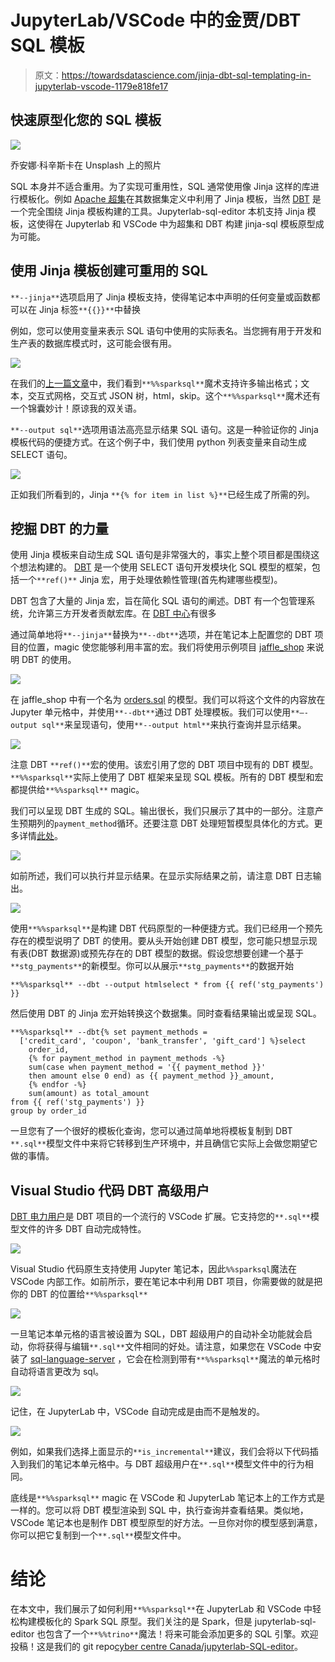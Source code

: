 # JupyterLab/VSCode 中的金贾/DBT SQL 模板

> 原文：<https://towardsdatascience.com/jinja-dbt-sql-templating-in-jupyterlab-vscode-1179e818fe17>

## 快速原型化您的 SQL 模板

![](img/bc4810dbc3feaf8d4f2c6e27aa441f08.png)

乔安娜·科辛斯卡在 Unsplash 上的照片

SQL 本身并不适合重用。为了实现可重用性，SQL 通常使用像 Jinja 这样的库进行模板化。例如 [Apache 超集](https://superset.apache.org/)在其数据集定义中利用了 Jinja 模板，当然 [DBT](https://www.getdbt.com/product/what-is-dbt/) 是一个完全围绕 Jinja 模板构建的工具。Jupyterlab-sql-editor 本机支持 Jinja 模板，这使得在 Jupyterlab 和 VSCode 中为超集和 DBT 构建 jinja-sql 模板原型成为可能。

## 使用 Jinja 模板创建可重用的 SQL

`**--jinja**`选项启用了 Jinja 模板支持，使得笔记本中声明的任何变量或函数都可以在 Jinja 标签`**{{}}**`中替换

例如，您可以使用变量来表示 SQL 语句中使用的实际表名。当您拥有用于开发和生产表的数据库模式时，这可能会很有用。

![](img/e03d71dffa31bb0b1a8327e0343e0945.png)

在我们的[上一篇文章](https://medium.com/p/e6ac865b42df)中，我们看到`**%%sparksql**`魔术支持许多输出格式；文本，交互式网格，交互式 JSON 树，html，skip。这个`**%%sparksql**`魔术还有一个锦囊妙计！原谅我的双关语。

`**--output sql**`选项用语法高亮显示结果 SQL 语句。这是一种验证你的 Jinja 模板代码的便捷方式。在这个例子中，我们使用 python 列表变量来自动生成 SELECT 语句。

![](img/068fd0cb88eb5f43e6c76ad293c0ebd2.png)

正如我们所看到的，Jinja `**{% for item in list %}**`已经生成了所需的列。

## 挖掘 DBT 的力量

使用 Jinja 模板来自动生成 SQL 语句是非常强大的，事实上整个项目都是围绕这个想法构建的。 [DBT](https://www.getdbt.com/product/what-is-dbt/) 是一个使用 SELECT 语句开发模块化 SQL 模型的框架，包括一个`**ref()**` Jinja 宏，用于处理依赖性管理(首先构建哪些模型)。

DBT 包含了大量的 Jinja 宏，旨在简化 SQL 语句的阐述。DBT 有一个包管理系统，允许第三方开发者贡献宏库。在 [DBT 中心](https://hub.getdbt.com/)有很多

通过简单地将`**--jinja**`替换为`**--dbt**`选项，并在笔记本上配置您的 DBT 项目的位置，magic 使您能够利用丰富的宏。我们将使用示例项目 [jaffle_shop](https://github.com/dbt-labs/jaffle_shop) 来说明 DBT 的使用。

![](img/fb99799d262496aff034efd960131884.png)

在 jaffle_shop 中有一个名为 [orders.sql](https://github.com/dbt-labs/jaffle_shop/blob/main/models/orders.sql) 的模型。我们可以将这个文件的内容放在 Jupyter 单元格中，并使用`**--dbt**`通过 DBT 处理模板。我们可以使用`**—-output sql**`来呈现语句，使用`**--output html**`来执行查询并显示结果。

![](img/265d5664ced2bcb863067610ff29db15.png)

注意 DBT `**ref()**`宏的使用。该宏引用了您的 DBT 项目中现有的 DBT 模型。`**%%sparksql**`实际上使用了 DBT 框架来呈现 SQL 模板。所有的 DBT 模型和宏都提供给`**%%sparksql**` magic。

我们可以呈现 DBT 生成的 SQL。输出很长，我们只展示了其中的一部分。注意产生预期列的`payment_method`循环。还要注意 DBT 处理短暂模型具体化的方式。更多详情[此处](https://docs.getdbt.com/docs/building-a-dbt-project/building-models/materializations#ephemeral)。

![](img/1b5f611270dfd21542f0bd3d7ad5319b.png)

如前所述，我们可以执行并显示结果。在显示实际结果之前，请注意 DBT 日志输出。

![](img/9a172c254c8d3406e0cdb86cb8a8ccb5.png)

使用`**%%sparksql**`是构建 DBT 代码原型的一种便捷方式。我们已经用一个预先存在的模型说明了 DBT 的使用。要从头开始创建 DBT 模型，您可能只想显示现有表(DBT 数据源)或预先存在的 DBT 模型的数据。假设您想要创建一个基于`**stg_payments**`的新模型。你可以从展示`**stg_payments**`的数据开始

```
**%%sparksql** --dbt --output htmlselect * from {{ ref('stg_payments') }}
```

然后使用 DBT 的 Jinja 宏开始转换这个数据集。同时查看结果输出或呈现 SQL。

```
**%%sparksql** --dbt{% set payment_methods =
  ['credit_card', 'coupon', 'bank_transfer', 'gift_card'] %}select
    order_id,
    {% for payment_method in payment_methods -%}
    sum(case when payment_method = '{{ payment_method }}'
    then amount else 0 end) as {{ payment_method }}_amount,
    {% endfor -%}
    sum(amount) as total_amount
from {{ ref('stg_payments') }}
group by order_id
```

一旦您有了一个很好的模板化查询，您可以通过简单地将模板复制到 DBT `**.sql**`模型文件中来将它转移到生产环境中，并且确信它实际上会做您期望它做的事情。

## Visual Studio 代码 DBT 高级用户

[DBT 电力用户](https://github.com/innoverio/vscode-dbt-power-user)是 DBT 项目的一个流行的 VSCode 扩展。它支持您的`**.sql**`模型文件的许多 DBT 自动完成特性。

![](img/34a2145777b977646bd2acb9b5939800.png)

Visual Studio 代码原生支持使用 Jupyter 笔记本，因此`%%sparksql`魔法在 VSCode 内部工作。如前所示，要在笔记本中利用 DBT 项目，你需要做的就是把你的 DBT 的位置给`**%%sparksql**`

![](img/b702480e1c91aaf1e5a78e85f53d1a44.png)

一旦笔记本单元格的语言被设置为 SQL，DBT 超级用户的自动补全功能就会启动，你将获得与编辑`**.sql**`文件相同的好处。请注意，如果您在 VSCode 中安装了 [sql-language-server](https://github.com/joe-re/sql-language-server) ，它会在检测到带有`**%%sparksql**`魔法的单元格时自动将语言更改为 sql。

![](img/8af783d44c7b88916c284bdb1cf52679.png)

记住，在 JupyterLab 中，VSCode 自动完成是由<ctrl-space>而不是<tab>触发的。</tab></ctrl-space>

![](img/196e2c3bad58aa79f763b36c0fc242c9.png)

例如，如果我们选择上面显示的`**is_incremental**`建议，我们会将以下代码插入到我们的笔记本单元格中。与 DBT 超级用户在`**.sql**`模型文件中的行为相同。

底线是`**%%sparksql**` magic 在 VSCode 和 JupyterLab 笔记本上的工作方式是一样的。您可以将 DBT 模型渲染到 SQL 中，执行查询并查看结果。类似地，VSCode 笔记本也是制作 DBT 模型原型的好方法。一旦你对你的模型感到满意，你可以把它复制到一个`**.sql**`模型文件中。

# 结论

在本文中，我们展示了如何利用`**%%sparksql**`在 JupyterLab 和 VSCode 中轻松构建模板化的 Spark SQL 原型。我们关注的是 Spark，但是 jupyterlab-sql-editor 也包含了一个`**%%trino**`魔法！将来可能会添加更多的 SQL 引擎。欢迎投稿！这是我们的 git repo[cyber centre Canada/jupyterlab-SQL-editor](https://github.com/CybercentreCanada/jupyterlab-sql-editor)。